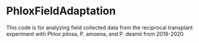# PhloxFieldAdaptation
This code is for analyzing field collected data from the reciprocal transplant experiment with Phlox pilosa, P. amoena, and P. deamii from 2018-2020
